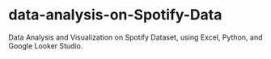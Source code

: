 # data-analysis-on-Spotify-Data
Data Analysis and Visualization on Spotify Dataset, using Excel, Python, and Google Looker Studio.
